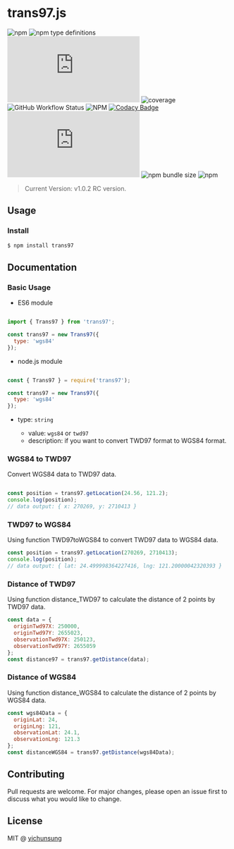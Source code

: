 # trans97.js

<p align="center">

![npm](https://img.shields.io/npm/v/trans97?style=flat-square) ![npm type definitions](https://img.shields.io/npm/types/trans97?style=flat-square) ![GitHub Release Date](https://img.shields.io/github/release-date/yichunsung/trans97.js?style=flat-square) ![coverage](https://img.shields.io/badge/coverage-100%25-brightgreen?style=flat-square) ![GitHub Workflow Status](https://img.shields.io/github/workflow/status/yichunsung/trans97.js/Test%20Action?style=flat-square) ![NPM](https://img.shields.io/npm/l/trans97?style=flat-square) [![Codacy Badge](https://app.codacy.com/project/badge/Grade/68f7468f007b46e592c3cfc30e08bc7d)](https://www.codacy.com/gh/yichunsung/trans97.js/dashboard?utm_source=github.com&amp;utm_medium=referral&amp;utm_content=yichunsung/trans97.js&amp;utm_campaign=Badge_Grade) ![GitHub last commit](https://img.shields.io/github/last-commit/yichunsung/trans97.js?style=flat-square) ![npm bundle size](https://img.shields.io/bundlephobia/min/trans97?style=flat-square) ![npm](https://img.shields.io/npm/dt/trans97?style=flat-square) 

</p>

> Current Version: v1.0.2 RC version.

## Usage

### Install

```bash
$ npm install trans97
```

## Documentation

### Basic Usage


* ES6 module

```js

import { Trans97 } from 'trans97';

const trans97 = new Trans97({
  type: 'wgs84'
});

```

* node.js module

```js

const { Trans97 } = require('trans97');

const trans97 = new Trans97({
  type: 'wgs84'
});

```

* type: `string`

  * value: `wgs84` or `twd97`
  * description: if you want to convert TWD97 format to WGS84 format.



### WGS84 to TWD97

Convert WGS84 data to TWD97 data.

```js

const position = trans97.getLocation(24.56, 121.2);
console.log(position);
// data output: { x: 270269, y: 2710413 }
```

### TWD97 to WGS84

Using function TWD97toWGS84 to convert TWD97 data to WGS84 data.

```js
const position = trans97.getLocation(270269, 2710413);
console.log(position);
// data output: { lat: 24.499998364227416, lng: 121.20000042320393 }
```

### Distance of TWD97

Using function distance_TWD97 to calculate the distance of 2 points by TWD97 data.

```js
const data = {
  originTwd97X: 250000,
  originTwd97Y: 2655023,
  observationTwd97X: 250123,
  observationTwd97Y: 2655059
};
const distance97 = trans97.getDistance(data); 
```

### Distance of WGS84

Using function distance_WGS84 to calculate the distance of 2 points by WGS84 data.

```js
const wgs84Data = {
  originLat: 24,
  originLng: 121,
  observationLat: 24.1,
  observationLng: 121.3
};
const distanceWGS84 = trans97.getDistance(wgs84Data); 
```

## Contributing

Pull requests are welcome. For major changes, please open an issue first to discuss what you would like to change.

## License

MIT @ [yichunsung](https://github.com/yichunsung)

